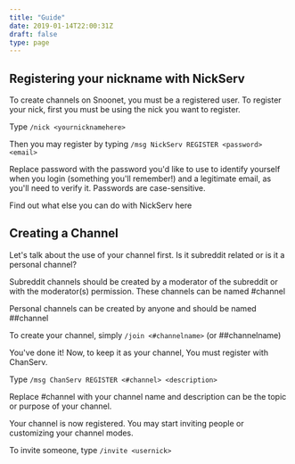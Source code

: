 ```yaml
---
title: "Guide"
date: 2019-01-14T22:00:31Z
draft: false
type: page
---
```


## Registering your nickname with NickServ

To create channels on Snoonet, you must be a registered user. To register your nick, first you must be using the nick you want to register.

Type `/nick <yournicknamehere>`

Then you may register by typing `/msg NickServ REGISTER <password> <email>`

Replace password with the password you'd like to use to identify yourself when you login (something you'll remember!) and a legitimate email, as you'll need to verify it. Passwords are case-sensitive.

Find out what else you can do with NickServ here

## Creating a Channel

Let's talk about the use of your channel first. Is it subreddit related or is it a personal channel?

Subreddit channels should be created by a moderator of the subreddit or with the moderator(s) permission. These channels can be named #channel

Personal channels can be created by anyone and should be named ##channel

To create your channel, simply `/join <#channelname>` (or ##channelname)

You've done it! Now, to keep it as your channel, You must register with ChanServ.

Type `/msg ChanServ REGISTER <#channel> <description>`

Replace #channel with your channel name and description can be the topic or purpose of your channel.

Your channel is now registered. You may start inviting people or customizing your channel modes.

To invite someone, type `/invite <usernick>`

